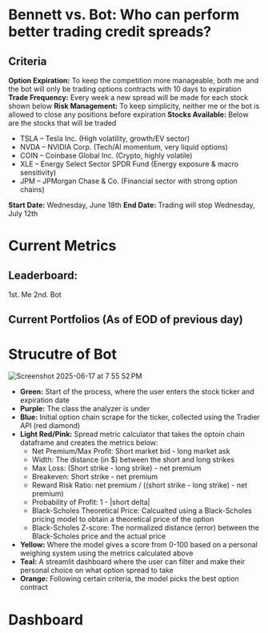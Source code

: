 # Bennett vs. Bot: Who can perform better trading credit spreads?

## Criteria
**Option Expiration:** To keep the competition more manageable, both me and the bot will only be trading options contracts with 10 days to expiration
**Trade Frequency:** Every week a new spread will be made for each stock shown below
**Risk Management:** To keep simplicity, neither me or the bot is allowed to close any positions before expiration
**Stocks Available:** Below are the stocks that will be traded
- TSLA – Tesla Inc. (High volatility, growth/EV sector)
- NVDA – NVIDIA Corp. (Tech/AI momentum, very liquid options)
- COIN – Coinbase Global Inc. (Crypto, highly volatile)
- XLE – Energy Select Sector SPDR Fund (Energy exposure & macro sensitivity)
- JPM – JPMorgan Chase & Co. (Financial sector with strong option chains)

**Start Date:** Wednesday, June 18th
**End Date:** Trading will stop Wednesday, July 12th

# Current Metrics
## Leaderboard:
1st. Me
2nd. Bot

## Current Portfolios (As of EOD of previous day)

# Strucutre of Bot
![Screenshot 2025-06-17 at 7 55 52 PM](https://github.com/user-attachments/assets/13350b93-a335-4a94-a1aa-316b6313a328)
- **Green:** Start of the process, where the user enters the stock ticker and expiration date
- **Purple:** The class the analyzer is under
- **Blue:** Initial option chain scrape for the ticker, collected using the Tradier API (red diamond)
- **Light Red/Pink:** Spread metric calculator that takes the optoin chain dataframe and creates the metrics below:
    - Net Premium/Max Profit: Short market bid - long market ask
    - Width: The distance (in $) between the short and long strikes
    - Max Loss: (Short strike - long strike) - net premium
    - Breakeven: Short strike - net premium
    - Reward Risk Ratio: net premium / ((short strike - long strike) - net premium)
    - Probability of Profit: 1 - |short delta|
    - Black-Scholes Theoretical Price: Calcualted using a Black-Scholes pricing model to obtain a theoretical price of the option
    - Black-Scholes Z-score: The normalized distance (error) between the Black-Scholes price and the actual price
- **Yellow:** Where the model gives a score from 0-100 based on a personal weighing system using the metrics calculated above
- **Teal:** A streamlit dashboard where the user can filter and make their personal choice on what option spread to take
- **Orange:** Following certain criteria, the model picks the best option contract

# Dashboard

